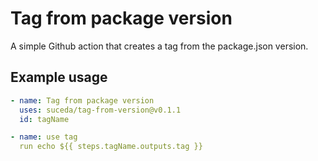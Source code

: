 # Tag from package version

A simple Github action that creates a tag from the package.json version.

## Example usage

```yml
- name: Tag from package version
  uses: suceda/tag-from-version@v0.1.1
  id: tagName
```
```yml
- name: use tag
  run echo ${{ steps.tagName.outputs.tag }}
```